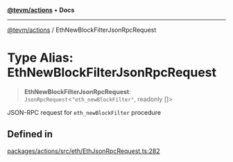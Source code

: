 [**@tevm/actions**](../README.md) • **Docs**

***

[@tevm/actions](../globals.md) / EthNewBlockFilterJsonRpcRequest

# Type Alias: EthNewBlockFilterJsonRpcRequest

> **EthNewBlockFilterJsonRpcRequest**: `JsonRpcRequest`\<`"eth_newBlockFilter"`, readonly []\>

JSON-RPC request for `eth_newBlockFilter` procedure

## Defined in

[packages/actions/src/eth/EthJsonRpcRequest.ts:282](https://github.com/evmts/tevm-monorepo/blob/main/packages/actions/src/eth/EthJsonRpcRequest.ts#L282)
